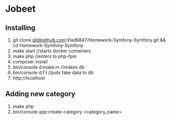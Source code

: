 # Jobeet
## Installing
1. git clone git@github.com:Vlad6847/Homework-Symfony-Symfony.git && \
  cd Homework-Symfony-Symfony
2. make start //starts docker containers
3. make php //enters to php-fpm
4. composer install
5. bin/console d:make:m //makes db
6. bin/console d:f:l //puts fake data to db 
7. http://localhost

## Adding new category
1. make php
2. bin/console app:create-category <category_name>
